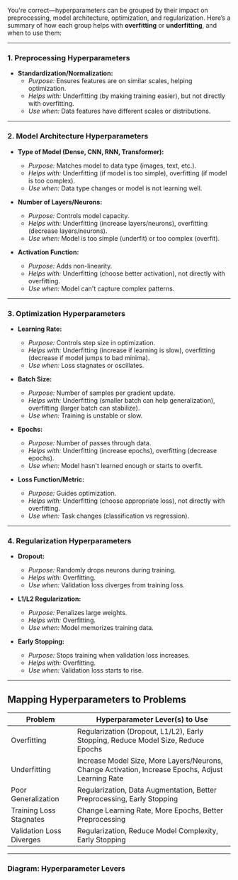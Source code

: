 You're correct—hyperparameters can be grouped by their impact on preprocessing, model architecture, optimization, and regularization. Here’s a summary of how each group helps with **overfitting** or **underfitting**, and when to use them:

---

### 1. **Preprocessing Hyperparameters**
- **Standardization/Normalization:**  
  - *Purpose:* Ensures features are on similar scales, helping optimization.
  - *Helps with:* Underfitting (by making training easier), but not directly with overfitting.
  - *Use when:* Data features have different scales or distributions.

---

### 2. **Model Architecture Hyperparameters**
- **Type of Model (Dense, CNN, RNN, Transformer):**  
  - *Purpose:* Matches model to data type (images, text, etc.).
  - *Helps with:* Underfitting (if model is too simple), overfitting (if model is too complex).
  - *Use when:* Data type changes or model is not learning well.

- **Number of Layers/Neurons:**  
  - *Purpose:* Controls model capacity.
  - *Helps with:* Underfitting (increase layers/neurons), overfitting (decrease layers/neurons).
  - *Use when:* Model is too simple (underfit) or too complex (overfit).

- **Activation Function:**  
  - *Purpose:* Adds non-linearity.
  - *Helps with:* Underfitting (choose better activation), not directly with overfitting.
  - *Use when:* Model can't capture complex patterns.

---

### 3. **Optimization Hyperparameters**
- **Learning Rate:**  
  - *Purpose:* Controls step size in optimization.
  - *Helps with:* Underfitting (increase if learning is slow), overfitting (decrease if model jumps to bad minima).
  - *Use when:* Loss stagnates or oscillates.

- **Batch Size:**  
  - *Purpose:* Number of samples per gradient update.
  - *Helps with:* Underfitting (smaller batch can help generalization), overfitting (larger batch can stabilize).
  - *Use when:* Training is unstable or slow.

- **Epochs:**  
  - *Purpose:* Number of passes through data.
  - *Helps with:* Underfitting (increase epochs), overfitting (decrease epochs).
  - *Use when:* Model hasn't learned enough or starts to overfit.

- **Loss Function/Metric:**  
  - *Purpose:* Guides optimization.
  - *Helps with:* Underfitting (choose appropriate loss), not directly with overfitting.
  - *Use when:* Task changes (classification vs regression).

---

### 4. **Regularization Hyperparameters**
- **Dropout:**  
  - *Purpose:* Randomly drops neurons during training.
  - *Helps with:* Overfitting.
  - *Use when:* Validation loss diverges from training loss.

- **L1/L2 Regularization:**  
  - *Purpose:* Penalizes large weights.
  - *Helps with:* Overfitting.
  - *Use when:* Model memorizes training data.

- **Early Stopping:**  
  - *Purpose:* Stops training when validation loss increases.
  - *Helps with:* Overfitting.
  - *Use when:* Validation loss starts to rise.

---

## **Mapping Hyperparameters to Problems**

| Problem         | Hyperparameter Lever(s) to Use                |
|-----------------|-----------------------------------------------|
| Overfitting     | Regularization (Dropout, L1/L2), Early Stopping, Reduce Model Size, Reduce Epochs |
| Underfitting    | Increase Model Size, More Layers/Neurons, Change Activation, Increase Epochs, Adjust Learning Rate |
| Poor Generalization | Regularization, Data Augmentation, Better Preprocessing, Early Stopping |
| Training Loss Stagnates | Change Learning Rate, More Epochs, Better Preprocessing |
| Validation Loss Diverges | Regularization, Reduce Model Complexity, Early Stopping |

---

### **Diagram: Hyperparameter Levers**


